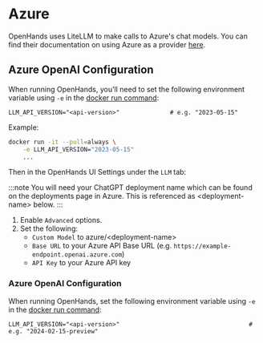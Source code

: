 # Azure

OpenHands uses LiteLLM to make calls to Azure's chat models. You can find their documentation on using Azure as a
provider [here](https://docs.litellm.ai/docs/providers/azure).

## Azure OpenAI Configuration

When running OpenHands, you'll need to set the following environment variable using `-e` in the
[docker run command](../installation#running-openhands):

```
LLM_API_VERSION="<api-version>"              # e.g. "2023-05-15"
```

Example:
```bash
docker run -it --pull=always \
    -e LLM_API_VERSION="2023-05-15"
    ...
```

Then in the OpenHands UI Settings under the `LLM` tab:

:::note
You will need your ChatGPT deployment name which can be found on the deployments page in Azure. This is referenced as
&lt;deployment-name&gt; below.
:::

1. Enable `Advanced` options.
2. Set the following:
   - `Custom Model` to azure/&lt;deployment-name&gt;
   - `Base URL` to your Azure API Base URL (e.g. `https://example-endpoint.openai.azure.com`)
   - `API Key` to your Azure API key

### Azure OpenAI Configuration

When running OpenHands, set the following environment variable using `-e` in the
[docker run command](../installation#running-openhands):

```
LLM_API_VERSION="<api-version>"                                    # e.g. "2024-02-15-preview"
```
